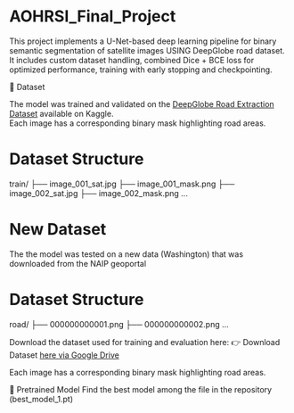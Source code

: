 # AOHRSI_Final_Project
This project implements a U-Net-based deep learning pipeline for binary semantic segmentation of satellite images USING DeepGlobe road dataset. It includes custom dataset handling, combined Dice + BCE loss for optimized performance, training with early stopping and checkpointing. 

📁 Dataset

The model was trained and validated on the [DeepGlobe Road Extraction Dataset](https://www.kaggle.com/datasets/balraj98/deepglobe-road-extraction-dataset/data) available on Kaggle.  
Each image has a corresponding binary mask highlighting road areas.

# Dataset Structure
train/
├── image_001_sat.jpg
├── image_001_mask.png
├── image_002_sat.jpg
├── image_002_mask.png
...

# New Dataset
The the model was tested on a new data (Washington) that was downloaded from the NAIP geoportal

# Dataset Structure
road/
├── 000000000001.png
├── 000000000002.png
...

Download the dataset used for training and evaluation here:
👉 Download Dataset [here via Google Drive](https://drive.google.com/drive/folders/1VVSxcHAKjSvZTrMRfUmXf7sMCunfcRQY?usp=sharing)


Each image has a corresponding binary mask highlighting road areas.

🧠 Pretrained Model
Find the best model among the file in the repository (best_model_1.pt)
